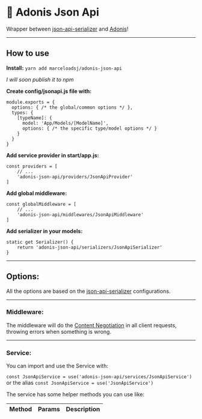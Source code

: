 # 🐙 Adonis Json Api

Wrapper between [json-api-serializer](https://www.npmjs.com/package/json-api-serializer) and [Adonis](https://adonisjs.com/)!

---

## How to use

**Install:**
`yarn add marceloadsj/adonis-json-api`

_I will soon publish it to npm_

**Create config/jsonapi.js file with:**

```
module.exports = {
  options: { /* the global/common options */ },
  types: {
    [typeName]: {
      model: 'App/Models/[ModelName]',
      options: { /* the specific type/model options */ }
    }
  }
}
```

**Add service provider in start/app.js:**

```
const providers = [
    // ...
    'adonis-json-api/providers/JsonApiProvider'
]
```

**Add global middleware:**

```
const globalMiddleware = [
    // ...
    'adonis-json-api/middlewares/JsonApiMiddleware'
]
```

**Add serializer in your models:**

```
static get Serializer() {
    return 'adonis-json-api/serializers/JsonApiSerializer'
}
```

---

## Options:

All the options are based on the [json-api-serializer](https://www.npmjs.com/package/json-api-serializer) configurations.

---

### Middleware:

The middleware will do the [Content Negotiation](https://jsonapi.org/format/#content-negotiation) in all client requests, throwing errors when something is wrong.

---

### Service:

You can import and use the Service with:

`const JsonApiService = use('adonis-json-api/services/JsonApiService')`
or the alias
`const JsonApiService = use('JsonApiService')`

The service has some helper methods you can use like:

| Method | Params | Description |
| ------ | ------ | ----------- |

